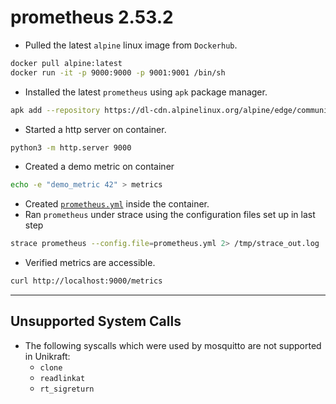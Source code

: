 # prometheus 2.53.2
- Pulled the latest `alpine` linux image from `Dockerhub`.
```bash
docker pull alpine:latest
docker run -it -p 9000:9000 -p 9001:9001 /bin/sh
```
- Installed the latest `prometheus` using `apk` package manager.
```sh
apk add --repository https://dl-cdn.alpinelinux.org/alpine/edge/community prometheus=2.53.4-r2
```
- Started a http server on container.
```bash
python3 -m http.server 9000
```
- Created a demo metric on container
```bash
echo -e "demo_metric 42" > metrics
```
- Created [`prometheus.yml`](app/prometheus.yml) inside the container.
- Ran `prometheus` under strace using the configuration files set up in last step
```sh
strace prometheus --config.file=prometheus.yml 2> /tmp/strace_out.log
```
- Verified metrics are accessible.
```bash
curl http://localhost:9000/metrics
```
---
## Unsupported System Calls
- The following syscalls which were used by mosquitto are not supported in Unikraft:
    - `clone`
    - `readlinkat`
    - `rt_sigreturn`
